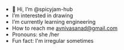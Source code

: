 - 👋 Hi, I’m @spicyjam-hub
-  I’m interested in drawing 
-  I’m currently learning engineering
-  How to reach me avnivasanad@gmail.com
-  Pronouns: she /her
-  Fun fact: I'm irregular sometimes 

<!---
spicyjam-hub/spicyjam-hub is a ✨ special ✨ repository because its `README.md` (this file) appears on your GitHub profile.
You can click the Preview link to take a look at your changes.
--->
